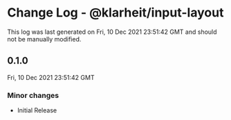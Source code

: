 # Change Log - @klarheit/input-layout

This log was last generated on Fri, 10 Dec 2021 23:51:42 GMT and should not be manually modified.

## 0.1.0
Fri, 10 Dec 2021 23:51:42 GMT

### Minor changes

- Initial Release

